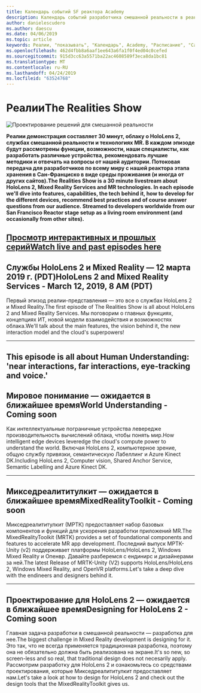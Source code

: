 ```yaml
---
title: Календарь событий SF реактора Academy
description: Календарь событий разработчика смешанной реальности в реактора в Сан Франциско.
author: danielescudero
ms.author: daescu
ms.date: 04/06/2019
ms.topic: article
keywords: Реалии, "показывать", "Календарь", Academy, "Расписание", "Сан, Сан, реактора"
ms.openlocfilehash: 462d4fbb8a6aaf1ee643a6fa1f0f4ed04c0cefed
ms.sourcegitcommit: 915d3cc63a5571ba22ac4608589f3eca8da1bc81
ms.translationtype: MT
ms.contentlocale: ru-RU
ms.lasthandoff: 04/24/2019
ms.locfileid: "63524768"
---
```

# <a name="the-realities-show"></a><span data-ttu-id="90d87-104">Реалии</span><span class="sxs-lookup"><span data-stu-id="90d87-104">The Realities Show</span></span>
![Проектирование решений для смешанной реальности](images/therealitiesshow.jpg)

<span data-ttu-id="90d87-106">**Реалии демонстрация составляет 30 минут, облаку о HoloLens 2, службах смешанной реальности и технологиях MR. В каждом эпизоде будут рассмотрены функции, возможности, наши специалисты, как разработать различные устройства, рекомендовать лучшие методики и отвечать на вопросы от нашей аудитории. Потоковая передача для разработчиков по всему миру с нашей реактора этапа хранения в Сан-Франциско в виде среды проживания (и иногда от других сайтов).**</span><span class="sxs-lookup"><span data-stu-id="90d87-106">**The Realities Show is a 30 minute livestream about HoloLens 2, Mixed Reality Services and MR technologies. In each episode we'll dive into features, capabilities, the tech behind it, how to develop for the different devices, recommend best practices and of course answer questions from our audience. Streamed to developers worldwide from our San Francisco Reactor stage setup as a living room environment (and occasionally from other sites).**</span></span>

<a name="watch-live-and-past-episodes-herehttpakamstrs"></a><span data-ttu-id="90d87-107">**[Просмотр интерактивных и прошлых серий](http://aka.ms/trs)**</span><span class="sxs-lookup"><span data-stu-id="90d87-107">**[Watch live and past episodes here](http://aka.ms/trs)**</span></span>
---

## <a name="hololens-2-and-mixed-reality-services---march-12-2019-8-am-pdt"></a><span data-ttu-id="90d87-108">**Службы HoloLens 2 и Mixed Reality** — 12 марта 2019 г. (PDT)</span><span class="sxs-lookup"><span data-stu-id="90d87-108">**HoloLens 2 and Mixed Reality Services** - March 12, 2019, 8 AM (PDT)</span></span>
<span data-ttu-id="90d87-109">Первый эпизод реалии-представления — это все о службах HoloLens 2 и Mixed Reality.</span><span class="sxs-lookup"><span data-stu-id="90d87-109">The first episode of The Realities Show is all about HoloLens 2 and Mixed Reality Services.</span></span> <span data-ttu-id="90d87-110">Мы поговорим о главных функциях, концепциях ИТ, новой модели взаимодействия и возможностях облака.</span><span class="sxs-lookup"><span data-stu-id="90d87-110">We'll talk about the main features, the vision behind it, the new interaction model and the cloud's superpowers!</span></span>

---
This episode is all about Human Understanding: 'near interactions, far interactions, eye-tracking and voice.'
---
## <a name="world-understanding---coming-soon"></a><span data-ttu-id="90d87-111">**Мировое понимание** — ожидается в ближайшее время</span><span class="sxs-lookup"><span data-stu-id="90d87-111">**World Understanding** - Coming soon</span></span>
<span data-ttu-id="90d87-112">Как интеллектуальные пограничные устройства левередже производительность вычислений облака, чтобы понять мир.</span><span class="sxs-lookup"><span data-stu-id="90d87-112">How intelligent edge devices leveredge the cloud's compute power to understand the world.</span></span> <span data-ttu-id="90d87-113">Включая HoloLens 2, компьютерное зрение, общую службу привязки, семантическую Лабеллинг и Azure Kinect DK.</span><span class="sxs-lookup"><span data-stu-id="90d87-113">Including HoloLens 2, Computer vision, Shared Anchor Service, Semantic Labelling and Azure Kinect DK.</span></span>

---
## <a name="mixedrealitytoolkit---coming-soon"></a><span data-ttu-id="90d87-114">**Микседреалититулкит** — ожидается в ближайшее время</span><span class="sxs-lookup"><span data-stu-id="90d87-114">**MixedRealityToolkit** - Coming soon</span></span>
<span data-ttu-id="90d87-115">Микседреалититулкит (МРТК) предоставляет набор базовых компонентов и функций для ускорения разработки приложений MR.</span><span class="sxs-lookup"><span data-stu-id="90d87-115">The MixedRealityToolkit (MRTK) provides a set of foundational components and features to accelerate MR app development.</span></span> <span data-ttu-id="90d87-116">Последний выпуск МРТК-Unity (v2) поддерживает платформы HoloLens/HoloLens 2, Windows Mixed Reality и Опенвр. Давайте разберемся с ендинирс и дизайнерами за ней.</span><span class="sxs-lookup"><span data-stu-id="90d87-116">The latest Release of MRTK-Unity (V2) supports HoloLens/HoloLens 2, Windows Mixed Reality, and OpenVR platforms.Let's take a deep dive with the endineers and designers behind it.</span></span>

---
## <a name="designing-for-hololens-2---coming-soon"></a><span data-ttu-id="90d87-117">**Проектирование для HoloLens 2** — ожидается в ближайшее время</span><span class="sxs-lookup"><span data-stu-id="90d87-117">**Designing for HoloLens 2** - Coming soon</span></span>
<span data-ttu-id="90d87-118">Главная задача разработки в смешанной реальности — разработка для нее.</span><span class="sxs-lookup"><span data-stu-id="90d87-118">The biggest challenge in Mixed Reality development is designing for it.</span></span> <span data-ttu-id="90d87-119">Это так, что не всегда применяется традиционная разработка, поэтому она не обязательно должна быть реализована на экране.</span><span class="sxs-lookup"><span data-stu-id="90d87-119">It's so new, so screen-less and so real, that traditional design does not necesarily apply.</span></span> <span data-ttu-id="90d87-120">Рассмотрим разработку для HoloLens 2 и ознакомьтесь со средствами проектирования, которые Микседреалититулкит предоставляет нам.</span><span class="sxs-lookup"><span data-stu-id="90d87-120">Let's take a look at how to design for HoloLens 2 and check out the design tools that the MixedRealityToolkit gives us.</span></span>


